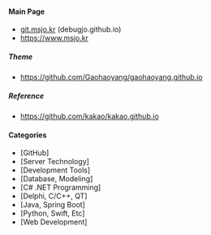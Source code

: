 #### Main Page

* [git.msjo.kr](http://git.msjo.kr) (debugjo.github.io)
* https://www.msjo.kr

##### Theme
* https://github.com/Gaohaoyang/gaohaoyang.github.io

##### Reference
* https://github.com/kakao/kakao.github.io

#### Categories
* \[GitHub\]
* \[Server Technology\]
* \[Development Tools\]
* \[Database, Modeling\]
* \[C# .NET Programming\]
* \[Delphi, C/C++, QT\]
* \[Java, Spring Boot\]
* \[Python, Swift, Etc\]
* \[Web Development\]

